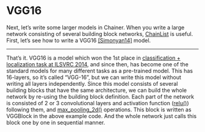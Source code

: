 # VGG16

Next, let’s write some larger models in Chainer. When you write a large network consisting of several building block networks, [ChainList](https://docs.chainer.org/en/latest/reference/core/generated/chainer.ChainList.html#chainer.ChainList) is useful. First, let’s see how to write a VGG16 [[Simonyan14]](#Simonyan14) model.

---

That’s it. VGG16 is a model which won the 1st place in [classification + localization task at ILSVRC 2014](http://www.image-net.org/challenges/LSVRC/2014/results#clsloc), and since then, has become one of the standard models for many different tasks as a pre-trained model. This has 16-layers, so it’s called “VGG-16”, but we can write this model without writing all layers independently. Since this model consists of several building blocks that have the same architecture, we can build the whole network by re-using the building block definition. Each part of the network is consisted of 2 or 3 convolutional layers and activation function ([relu()](https://docs.chainer.org/en/latest/reference/generated/chainer.functions.relu.html#chainer.functions.relu)) following them, and [max_pooling_2d()](https://docs.chainer.org/en/latest/reference/generated/chainer.functions.max_pooling_2d.html#chainer.functions.max_pooling_2d) operations. This block is written as VGGBlock in the above example code. And the whole network just calls this block one by one in sequential manner.
